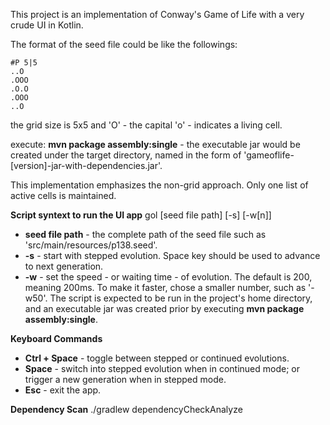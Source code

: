 This project is an implementation of Conway's Game of Life with a very crude UI in Kotlin. 

The format of the seed file could be like the followings:
```
#P 5|5
..O
.OOO
.O.O
.OOO
..O
```
the grid size is 5x5 and 'O' - the capital 'o' - indicates a living cell.

execute: **mvn package assembly:single** - the executable jar would be created under the target directory, 
named in the form of 'gameoflife-[version]-jar-with-dependencies.jar'.

This implementation emphasizes the non-grid approach. Only one list of active cells is maintained.

**Script syntext to run the UI app**
gol [seed file path] [-s] [-w[n]]
* **seed file path** - the complete path of the seed file such as 'src/main/resources/p138.seed'.
* **-s** - start with stepped evolution.  Space key should be used to advance to next generation.
* **-w** - set the speed - or waiting time - of evolution. The default is 200, meaning 200ms.  To make it 
faster, chose a smaller number, such as '-w50'.
The script is expected to be run in the project's home directory, and an executable jar was created prior by 
executing **mvn package assembly:single**.

**Keyboard Commands**
* **Ctrl + Space** - toggle between stepped or continued evolutions.
* **Space** - switch into stepped evolution when in continued mode; or trigger a new generation when in
 stepped mode.
* **Esc** - exit the app.

**Dependency Scan**
./gradlew dependencyCheckAnalyze

